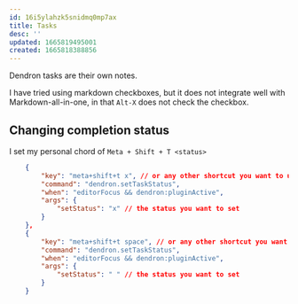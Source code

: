 ```yaml
---
id: 16i5ylahzk5snidmq0mp7ax
title: Tasks
desc: ''
updated: 1665819495001
created: 1665818388856
---
```


Dendron tasks are their own notes.

I have tried using markdown checkboxes, but it does not integrate well with Markdown-all-in-one, in that `Alt-X` does not check the checkbox.

## Changing completion status

I set my personal chord of `Meta + Shift + T <status>`

```json
    {
        "key": "meta+shift+t x", // or any other shortcut you want to use
        "command": "dendron.setTaskStatus",
        "when": "editorFocus && dendron:pluginActive",
        "args": {
            "setStatus": "x" // the status you want to set
        }
    },
    {
        "key": "meta+shift+t space", // or any other shortcut you want to use
        "command": "dendron.setTaskStatus",
        "when": "editorFocus && dendron:pluginActive",
        "args": {
            "setStatus": " " // the status you want to set
        }
    }
```


